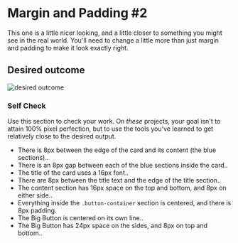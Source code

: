 # Margin and Padding #2

This one is a little nicer looking, and a little closer to something you might see in the real world. You'll need to change a little more than just margin and padding to make it look exactly right.

## Desired outcome
![desired outcome](./desired-outcome.png)

### Self Check
Use this section to check your work. On _these_ projects, your goal isn't to attain 100% pixel perfection, but to use the tools you've learned to get relatively close to the desired output.

- There is 8px between the edge of the card and its content (the blue sections)..
- There is an 8px gap between each of the blue sections inside the card..
- The title of the card uses a 16px font..
- There are 8px between the title text and the edge of the title section..
- The content section has 16px space on the top and bottom, and 8px on either side..
- Everything inside the `.button-container` section is centered, and there is 8px padding.
- The Big Button is centered on its own line..
- The Big Button has 24px space on the sides, and 8px on top and bottom..
